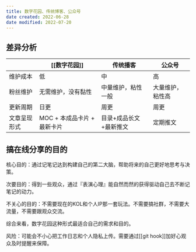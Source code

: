```yaml
---
title: 数字花园、传统博客、公众号
date created: 2022-06-28
date modified: 2022-07-20
---
```


## 差异分析

| | [[数字花园]] | 传统播客 | 公众号 |
 | ------------ | --------------------------- | ---------------------- | ---------------- |
 | 维护成本 | 低 | 中 | 高 |
 | 粉丝维护 | 无需维护，没有黏性 | 中量维护，粘性一般 | 大量维护，粘性高 |
 | 更新周期 | 日更 | 周更 | 周更 |
 | 文章呈现形式 | MOC + 本成品卡片 + 最新卡片 | 目录+成品长文+最新推文 | 定期推文 |

## 搞在线分享的目的

核心目的：通过记笔记达到构建自己的第二大脑，帮助将来的自己更好地思考与决策。

次要目的：得到一些观众，通过『表演心理』能自然而然的获得驱动自己去不断记笔记的动力。

不关心的目的：不需要现在的KOL和个人IP那一套玩法。不需要搞社群，不需要大流量，不需要跟观众交流。

综合来看，数字花园这种形式最适合自己的需求和目的。

风险：可能会不小心把工作日志和个人隐私上传。需要通过[[git hook]]加好心观众及时提醒来保障。
